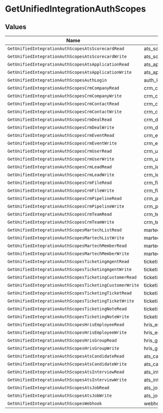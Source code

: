 # GetUnifiedIntegrationAuthScopes


## Values

| Name                                                    | Value                                                   |
| ------------------------------------------------------- | ------------------------------------------------------- |
| `GetUnifiedIntegrationAuthScopesAtsScorecardRead`       | ats_scorecard_read                                      |
| `GetUnifiedIntegrationAuthScopesAtsScorecardWrite`      | ats_scorecard_write                                     |
| `GetUnifiedIntegrationAuthScopesAtsApplicationRead`     | ats_application_read                                    |
| `GetUnifiedIntegrationAuthScopesAtsApplicationWrite`    | ats_application_write                                   |
| `GetUnifiedIntegrationAuthScopesAuthLogin`              | auth_login                                              |
| `GetUnifiedIntegrationAuthScopesCrmCompanyRead`         | crm_company_read                                        |
| `GetUnifiedIntegrationAuthScopesCrmCompanyWrite`        | crm_company_write                                       |
| `GetUnifiedIntegrationAuthScopesCrmContactRead`         | crm_contact_read                                        |
| `GetUnifiedIntegrationAuthScopesCrmContactWrite`        | crm_contact_write                                       |
| `GetUnifiedIntegrationAuthScopesCrmDealRead`            | crm_deal_read                                           |
| `GetUnifiedIntegrationAuthScopesCrmDealWrite`           | crm_deal_write                                          |
| `GetUnifiedIntegrationAuthScopesCrmEventRead`           | crm_event_read                                          |
| `GetUnifiedIntegrationAuthScopesCrmEventWrite`          | crm_event_write                                         |
| `GetUnifiedIntegrationAuthScopesCrmUserRead`            | crm_user_read                                           |
| `GetUnifiedIntegrationAuthScopesCrmUserWrite`           | crm_user_write                                          |
| `GetUnifiedIntegrationAuthScopesCrmLeadRead`            | crm_lead_read                                           |
| `GetUnifiedIntegrationAuthScopesCrmLeadWrite`           | crm_lead_write                                          |
| `GetUnifiedIntegrationAuthScopesCrmFileRead`            | crm_file_read                                           |
| `GetUnifiedIntegrationAuthScopesCrmFileWrite`           | crm_file_write                                          |
| `GetUnifiedIntegrationAuthScopesCrmPipelineRead`        | crm_pipeline_read                                       |
| `GetUnifiedIntegrationAuthScopesCrmPipelineWrite`       | crm_pipeline_write                                      |
| `GetUnifiedIntegrationAuthScopesCrmTeamRead`            | crm_team_read                                           |
| `GetUnifiedIntegrationAuthScopesCrmTeamWrite`           | crm_team_write                                          |
| `GetUnifiedIntegrationAuthScopesMartechListRead`        | martech_list_read                                       |
| `GetUnifiedIntegrationAuthScopesMartechListWrite`       | martech_list_write                                      |
| `GetUnifiedIntegrationAuthScopesMartechMemberRead`      | martech_member_read                                     |
| `GetUnifiedIntegrationAuthScopesMartechMemberWrite`     | martech_member_write                                    |
| `GetUnifiedIntegrationAuthScopesTicketingAgentRead`     | ticketing_agent_read                                    |
| `GetUnifiedIntegrationAuthScopesTicketingAgentWrite`    | ticketing_agent_write                                   |
| `GetUnifiedIntegrationAuthScopesTicketingCustomerRead`  | ticketing_customer_read                                 |
| `GetUnifiedIntegrationAuthScopesTicketingCustomerWrite` | ticketing_customer_write                                |
| `GetUnifiedIntegrationAuthScopesTicketingTicketRead`    | ticketing_ticket_read                                   |
| `GetUnifiedIntegrationAuthScopesTicketingTicketWrite`   | ticketing_ticket_write                                  |
| `GetUnifiedIntegrationAuthScopesTicketingNoteRead`      | ticketing_note_read                                     |
| `GetUnifiedIntegrationAuthScopesTicketingNoteWrite`     | ticketing_note_write                                    |
| `GetUnifiedIntegrationAuthScopesHrisEmployeeRead`       | hris_employee_read                                      |
| `GetUnifiedIntegrationAuthScopesHrisEmployeeWrite`      | hris_employee_write                                     |
| `GetUnifiedIntegrationAuthScopesHrisGroupRead`          | hris_group_read                                         |
| `GetUnifiedIntegrationAuthScopesHrisGroupWrite`         | hris_group_write                                        |
| `GetUnifiedIntegrationAuthScopesAtsCandidateRead`       | ats_candidate_read                                      |
| `GetUnifiedIntegrationAuthScopesAtsCandidateWrite`      | ats_candidate_write                                     |
| `GetUnifiedIntegrationAuthScopesAtsInterviewRead`       | ats_interview_read                                      |
| `GetUnifiedIntegrationAuthScopesAtsInterviewWrite`      | ats_interview_write                                     |
| `GetUnifiedIntegrationAuthScopesAtsJobRead`             | ats_job_read                                            |
| `GetUnifiedIntegrationAuthScopesAtsJobWrite`            | ats_job_write                                           |
| `GetUnifiedIntegrationAuthScopesWebhook`                | webhook                                                 |